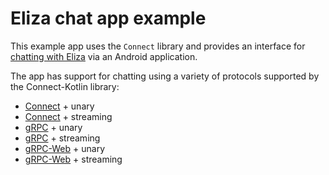 # Eliza chat app example

This example app uses the `Connect` library and provides an interface for
[chatting with Eliza](https://buf.build/connectrpc/eliza) via an Android application.

The app has support for chatting using a variety of protocols supported by
the Connect-Kotlin library:

- [Connect](https://connect.build) + unary
- [Connect](https://connect.build) + streaming
- [gRPC](https://grpc.io) + unary
- [gRPC](https://grpc.io) + streaming
- [gRPC-Web](https://grpc.io) + unary
- [gRPC-Web](https://grpc.io) + streaming
